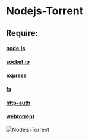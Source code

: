 # Nodejs-Torrent

## Require:
#### [node.js](https://nodejs.org/)
#### [socket.io](http://socket.io/)
#### [express](http://expressjs.com/)
#### [fs](https://nodejs.org/api/fs.html)
#### [http-auth](https://www.npmjs.com/package/http-auth)
#### [webtorrent](https://webtorrent.io/)

![Nodejs-Torrent](http://puu.sh/mdzm9/e6fd0ef4fc.png)